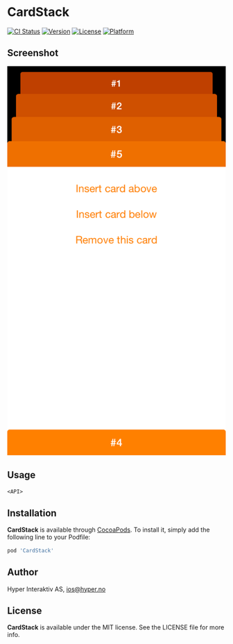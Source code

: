 # CardStack

[![CI Status](http://img.shields.io/travis/hyperoslo/CardStack.svg?style=flat)](https://travis-ci.org/hyperoslo/CardStack)
[![Version](https://img.shields.io/cocoapods/v/CardStack.svg?style=flat)](http://cocoadocs.org/docsets/CardStack)
[![License](https://img.shields.io/cocoapods/l/CardStack.svg?style=flat)](http://cocoadocs.org/docsets/CardStack)
[![Platform](https://img.shields.io/cocoapods/p/CardStack.svg?style=flat)](http://cocoadocs.org/docsets/CardStack)

## Screenshot

![](Images/screenshot.png?raw=true)

## Usage

```objc
<API>
```

## Installation

**CardStack** is available through [CocoaPods](http://cocoapods.org). To install
it, simply add the following line to your Podfile:

```ruby
pod 'CardStack'
```

## Author

Hyper Interaktiv AS, ios@hyper.no

## License

**CardStack** is available under the MIT license. See the LICENSE file for more info.
